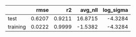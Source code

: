 |          |   rmse |     r2 |   avg_nll |   log_sigma |
|:---------|-------:|-------:|----------:|------------:|
| test     | 0.6207 | 0.9211 |   16.8715 |     -4.3284 |
| training | 0.0222 | 0.9999 |   -1.5382 |     -4.3284 |